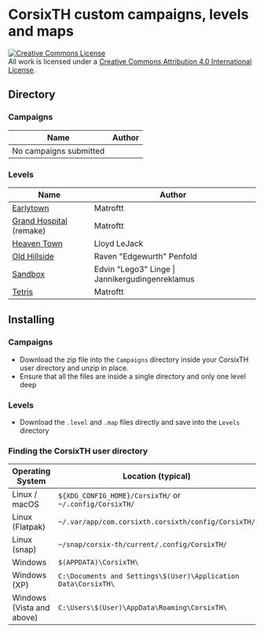 # CorsixTH custom campaigns, levels and maps

<a rel="license" href="http://creativecommons.org/licenses/by/4.0/"><img alt="Creative Commons License" style="border-width:0" src="https://i.creativecommons.org/l/by/4.0/80x15.png" /></a><br />All work is licensed under a <a rel="license" href="http://creativecommons.org/licenses/by/4.0/">Creative Commons Attribution 4.0 International License</a>.

## Directory

### Campaigns

| Name                   | Author |
|------------------------|--------|
| No campaigns submitted |        |

### Levels

| Name                                             | Author                                          |
|--------------------------------------------------|-------------------------------------------------|
| [Earlytown](Levels/Earlytown/)                   | Matroftt                                        |
| [Grand Hospital](Levels/GrandHospital/) (remake) | Matroftt                                        |
| [Heaven Town](Levels/HeavenTown/)                | Lloyd LeJack                                    |
| [Old Hillside](Levels/OldHillside/)              | Raven "Edgewurth" Penfold                       |
| [Sandbox](Levels/Sandbox/)                       | Edvin "Lego3" Linge \| Jannikergudingenreklamus |
| [Tetris](Levels/Tetris/)                         | Matroftt                                        |

## Installing

### Campaigns

- Download the zip file into the `Campaigns` directory inside your CorsixTH user directory and unzip in place.
- Ensure that all the files are inside a single directory and only one level deep

### Levels

- Download the `.level` and `.map` files directly and save into the `Levels` directory

### Finding the CorsixTH user directory

| Operating System          | Location (typical)                                             |
|---------------------------|----------------------------------------------------------------|
| Linux / macOS             | `${XDG_CONFIG_HOME}/CorsixTH/` or `~/.config/CorsixTH/`        |
| Linux (Flatpak)           | `~/.var/app/com.corsixth.corsixth/config/CorsixTH/`            |
| Linux (snap)              | `~/snap/corsix-th/current/.config/CorsixTH/`                   |
| Windows                   | `$(APPDATA)\CorsixTH\`                                         |
| Windows (XP)              | `C:\Documents and Settings\$(User)\Application Data\CorsixTH\` |
| Windows (Vista and above) | `C:\Users\$(User)\AppData\Roaming\CorsixTH\`                   |
